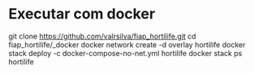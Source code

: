 # Executar com docker

git clone https://github.com/valrsilva/fiap_hortilife.git
cd fiap_hortilife/_docker
docker network create -d overlay hortilife
docker stack deploy -c docker-compose-no-net.yml hortilife
docker stack ps hortilife
